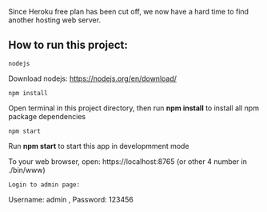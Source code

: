 Since Heroku free plan has been cut off, we now have a hard time to find another hosting web server.

## How to run this project:

`nodejs`

Download nodejs: https://nodejs.org/en/download/

`npm install`

Open terminal in this project directory, then run **npm install** to install all npm package dependencies

`npm start`

Run **npm start** to start this app in developmment mode

To your web browser, open: 
https://localhost:8765 (or other 4 number in ./bin/www)

`Login to admin page:`

Username: admin , 
Password: 123456


